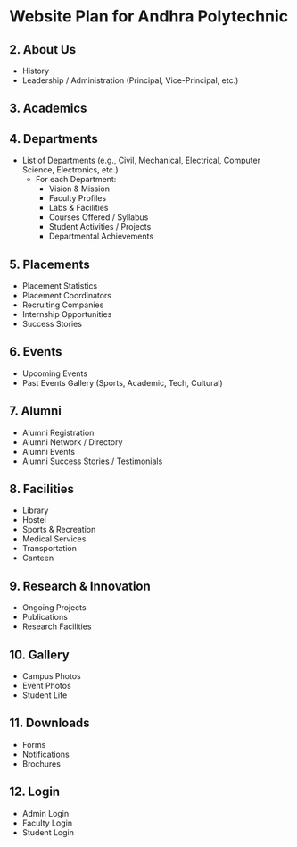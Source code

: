 # Website Plan for Andhra Polytechnic

<!-- 
## 1. Home
*   Image Slider / Hero Section
*   Latest Updates / News & Announcements
*   Quick Links (e.g., Admissions, Results, Departments)
*   About the College (brief overview)
*   Principal's Message / Welcome Note
*   Photo Gallery / Campus Life highlights -->

## 2. About Us
<!-- *   Vision & Mission -->
*   History
*   Leadership / Administration (Principal, Vice-Principal, etc.)
<!-- *   Accreditations & Affiliations -->
<!-- *   Achievements & Awards -->
<!-- *   Contact Us / Location Map -->

## 3. Academics
<!-- *   Syllabus (Department-wise links) -->
<!-- *   Academic Achievements (Student & Faculty) -->
<!-- *   Admissions (Eligibility, Process, Important Dates) -->

## 4. Departments
*   List of Departments (e.g., Civil, Mechanical, Electrical, Computer Science, Electronics, etc.)
    *   For each Department:
        *   Vision & Mission
        *   Faculty Profiles
        *   Labs & Facilities
        *   Courses Offered / Syllabus
        *   Student Activities / Projects
        *   Departmental Achievements

## 5. Placements
*   Placement Statistics
*   Placement Coordinators
*   Recruiting Companies
*   Internship Opportunities
*   Success Stories

## 6. Events
*   Upcoming Events
*   Past Events Gallery (Sports, Academic, Tech, Cultural)

## 7. Alumni
*   Alumni Registration
*   Alumni Network / Directory
*   Alumni Events
*   Alumni Success Stories / Testimonials

## 8. Facilities
*   Library
*   Hostel
*   Sports & Recreation
*   Medical Services
*   Transportation
*   Canteen

## 9. Research & Innovation
*   Ongoing Projects
*   Publications
*   Research Facilities

## 10. Gallery
*   Campus Photos
*   Event Photos
*   Student Life

## 11. Downloads
*   Forms
*   Notifications
*   Brochures

## 12. Login
*   Admin Login
*   Faculty Login
*   Student Login